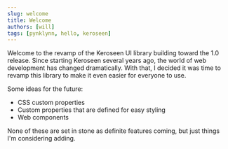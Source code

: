 ```yaml
---
slug: welcome
title: Welcome
authors: [will]
tags: [pynklynn, hello, keroseen]
---
```


Welcome to the revamp of the Keroseen UI library building toward the 1.0 release.
Since starting Keroseen several years ago, the world of web development has changed dramatically.
With that, I decided it was time to revamp this library to make it even easier for everyone to use.

Some ideas for the future:

- CSS custom properties
- Custom properties that are defined for easy styling
- Web components

None of these are set in stone as definite features coming, but just things I'm considering adding.

